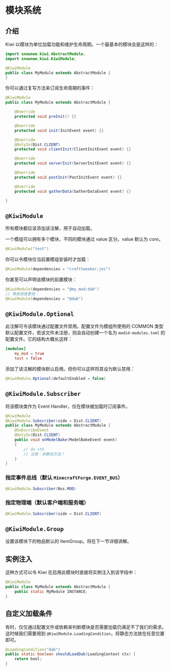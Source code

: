 # 模块系统

## 介绍

Kiwi 以模块为单位加载功能和维护生命周期。一个最基本的模块会是这样的：

```java
import snownee.kiwi.AbstractModule;
import snownee.kiwi.KiwiModule;

@KiwiModule
public class MyModule extends AbstractModule {
}
```

你可以通过复写方法来订阅生命周期的事件：

```java
@KiwiModule
public class MyModule extends AbstractModule {

	@Override
	protected void preInit() {}

	@Override
	protected void init(InitEvent event) {}

	@Override
	@OnlyIn(Dist.CLIENT)
	protected void clientInit(ClientInitEvent event) {}

	@Override
	protected void serverInit(ServerInitEvent event) {}

	@Override
	protected void postInit(PostInitEvent event) {}

	@Override
	protected void gatherData(GatherDataEvent event) {}

}
```

## `@KiwiModule`

所有模块都应该添加该注解，用于自动加载。

一个模组可以拥有多个模块，不同的模块通过 value 区分。value 默认为 *core*。

```java
@KiwiModule("test")
```

你可以令模块仅当前置模组安装时才加载：

```java
@KiwiModule(dependencies = "crafttweaker;jei")
```

你甚至可以声明该模块的前置模块：

```java
@KiwiModule(dependencies = "@my_mod:dab")
// 等效但是更短：
@KiwiModule(dependencies = "@dab")
```

## `@KiwiModule.Optional`

此注解可令该模块通过配置文件禁用。配置文件为模组所使用的 COMMON 类型默认配置文件，若该文件未注册，则会自动创建一个名为 `modid-modules.toml` 的配置文件。它的结构大概长这样：

```toml
[modules]
  	my_mod = true
  	test = false
```

添加了该注解的模块默认启用。但你可以这样将其设为默认禁用：

```java
@KiwiModule.Optional(defaultEnabled = false)
```

## `@KiwiModule.Subscriber`

将该模块类作为 Event Handler，仅在模块被加载时订阅事件。

```java
@KiwiModule
@KiwiModule.Subscriber(side = Dist.CLIENT)
public class MyModule extends AbstractModule {
    @SubscribeEvent
    @OnlyIn(Dist.CLIENT)
    public void onModelBake(ModelBakeEvent event)
    {
        // do sth
        // 注意：非静态方法！
    }
}
```

### 指定事件总线（默认 `MinecraftForge.EVENT_BUS`）

```java
@KiwiModule.Subscriber(Bus.MOD)
```

### 指定物理端（默认客户端和服务端）

```java
@KiwiModule.Subscriber(side = Dist.CLIENT)
```

## `@KiwiModule.Group`

设置该模块下的物品默认的 ItemGroup。将在下一节详细讲解。

## 实例注入

这种方式可以令 Kiwi 在启用此模块时直接将实例注入到该字段中：

```java
@KiwiModule
public class MyModule extends AbstractModule {
    public static MyModule INSTANCE;
}
```

## 自定义加载条件

有时，仅仅通过配置文件或依赖来判断模块是否需要加载仍满足不了我们的需求。这时候我们需要用到 `@KiwiModule.LoadingCondition`，将静态方法放在任意位置即可。

```java
@LoadingCondition("dab")
public static boolean shouldLoadDab(LoadingContext ctx) {
    return bool;
}
```
